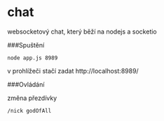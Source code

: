 chat
====

websocketový chat, který běží na nodejs a socketio

###Spuštění

```
node app.js 8989
```

v prohlížeči stačí zadat http://localhost:8989/

###Ovládání

změna přezdívky
```
/nick godOfAll
```
